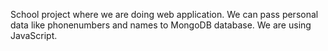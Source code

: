 School project where we are doing web application. We can pass personal data like phonenumbers and names to MongoDB database. We are using JavaScript.
